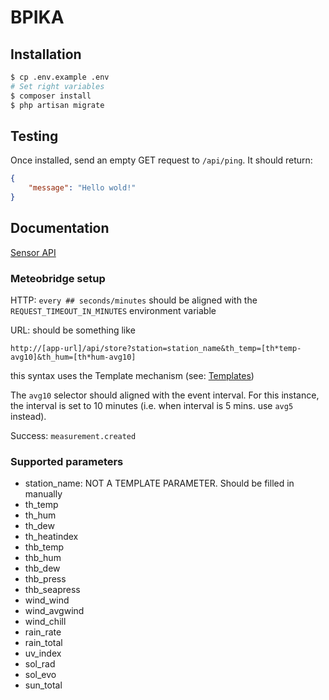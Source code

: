 # BPIKA

## Installation

```bash
$ cp .env.example .env
# Set right variables
$ composer install
$ php artisan migrate
```

## Testing

Once installed, send an empty GET request to `/api/ping`. It should return:

```json
{
    "message": "Hello wold!"
}
```

## Documentation

[Sensor API](https://www.meteobridge.com/wiki/index.php)

### Meteobridge setup
HTTP: ```every ## seconds/minutes``` should be aligned with the ```REQUEST_TIMEOUT_IN_MINUTES``` 
environment variable

URL: should be something like 
```
http://[app-url]/api/store?station=station_name&th_temp=[th*temp-avg10]&th_hum=[th*hum-avg10]
``` 
this syntax uses the Template mechanism (see: [Templates](https://www.meteobridge.com/wiki/index.php/Templates))

The ```avg10``` selector should aligned with the event interval. For this instance, the interval is 
 set to 10 minutes (i.e. when interval is 5 mins. use ```avg5``` instead).

Success: ```measurement.created```

### Supported parameters

- station_name: NOT A TEMPLATE PARAMETER. Should be filled in manually
- th_temp
- th_hum
- th_dew
- th_heatindex
- thb_temp
- thb_hum
- thb_dew
- thb_press
- thb_seapress
- wind_wind
- wind_avgwind
- wind_chill
- rain_rate
- rain_total
- uv_index
- sol_rad
- sol_evo
- sun_total
